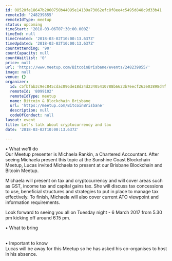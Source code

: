 ```yaml
---
id: 08520fe18647b2060750b44095e14139a73062efc8f8ee4c5495d848c9d33b41
remoteId: '248239855'
remoteIdType: meetup
status: upcoming
timeStart: '2018-03-06T07:30:00.000Z'
timeEnd: null
timeCreated: '2018-03-02T10:00:13.637Z'
timeUpdated: '2018-03-02T10:00:13.637Z'
countAttending: '90'
countCapacity: null
countWaitlist: '0'
price: null
url: 'https://www.meetup.com/BitcoinBrisbane/events/248239855/'
image: null
venue: {}
organizer:
  id: c5fbfab3c9ec845cdac096de18d24d23405410788b6623b7eecf263e03898d4f
  remoteId: '8099102'
  remoteIdType: meetup
  name: Bitcoin & Blockchain Brisbane
  url: 'https://meetup.com/BitcoinBrisbane'
  description: null
  codeOfConduct: null
layout: event
title: Let's talk about cryptocurrency and tax
date: '2018-03-02T10:00:13.637Z'

---
```

<p>• What we'll do<br/>Our Meetup presenter is Michaela Rankin, a Chartered Accountant. After seeing Michaela present this topic at the Sunshine Coast Blockchain Meetup, Lucas invited Michaela to present at our Brisbane Blockchain and Bitcoin Meetup.</p> <p>Michaela will present on tax and cryptocurrency and will cover areas such as GST, income tax and capital gains tax. She will discuss tax concessions to use, beneficial structures and strategies to put in place to manage tax effectively. To finish, Michaela will also cover current ATO viewpoint and information requirements.</p> <p>Look forward to seeing you all on Tuesday night - 6 March 2017 from 5.30 pm kicking off around 6.15 pm.</p> <p>• What to bring</p> <p><br/>• Important to know<br/>Lucas will be away for this Meetup so he has asked his co-organises to host in his absence.</p>
